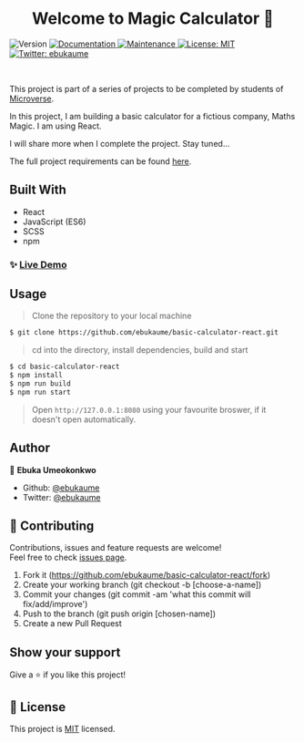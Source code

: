 <h1 align="center">Welcome to Magic Calculator 👋</h1>
<p>
  <img alt="Version" src="https://img.shields.io/badge/version-1.0.0-blue.svg?cacheSeconds=2592000" />
  <a href="https://github.com/ebukaume/todo-list#readme" target="_blank">
    <img alt="Documentation" src="https://img.shields.io/badge/documentation-yes-brightgreen.svg" />
  </a>
  <a href="https://github.com/ebukaume/todo-list/graphs/commit-activity" target="_blank">
    <img alt="Maintenance" src="https://img.shields.io/badge/Maintained%3F-yes-green.svg" />
  </a>
  <a href="https://github.com/ebukaume/todo-list/blob/master/LICENSE" target="_blank">
    <img alt="License: MIT" src="https://img.shields.io/github/license/ebukaume/todo-list" />
  </a>
  <a href="https://twitter.com/ebukaume" target="_blank">
    <img alt="Twitter: ebukaume" src="https://img.shields.io/twitter/follow/ebukaume.svg?style=social" />
  </a>
</p>

<br>

This project is part of a series of projects to be completed by students of [Microverse](https://www.microverse.org/ 'The Global School for Remote Software Developers!').

In this project, I am building a basic calculator for a fictious company, Maths Magic. I am using React. 

I will share more when I complete the project. Stay tuned...

The full project requirements can be found [here](https://github.com/microverseinc/project-react-calculator).

## Built With

- React
- JavaScript (ES6)
- SCSS
- npm

### ✨ [Live Demo](https://basic-calculator-react.herokuapp.com/)

## Usage

> Clone the repository to your local machine

```sh
$ git clone https://github.com/ebukaume/basic-calculator-react.git
```

> cd into the directory, install dependencies, build and start

```sh
$ cd basic-calculator-react
$ npm install
$ npm run build
$ npm run start
```

> Open `http://127.0.0.1:8080` using your favourite broswer, if it doesn't open automatically.

## Author

👤 **Ebuka Umeokonkwo**

- Github: [@ebukaume](https://github.com/ebukaume)
- Twitter: [@ebukaume](https://twitter.com/ebukaume)

## 🤝 Contributing

Contributions, issues and feature requests are welcome!<br />Feel free to check [issues page](https://github.com/ebukaume/basic-calculator-react/issues).

1. Fork it (https://github.com/ebukaume/basic-calculator-react/fork)
2. Create your working branch (git checkout -b [choose-a-name])
3. Commit your changes (git commit -am 'what this commit will fix/add/improve')
4. Push to the branch (git push origin [chosen-name])
5. Create a new Pull Request

## Show your support

Give a ⭐️ if you like this project!

## 📝 License

This project is [MIT](https://github.com/ebukaume/basic-calculator-react/blob/master/LICENSE) licensed.
